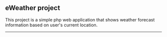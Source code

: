 

eWeather project
----------------

This project is a simple php web application that shows weather forecast information based on user's current location.


----------